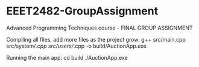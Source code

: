 # EEET2482-GroupAssignment
Advanced Programming Techniques course - FINAL GROUP ASSIGNMENT 


Compiling all files, add more files as the project grow:
g++ src/main.cpp src/system/*.cpp src/users/*.cpp -o build/AuctionApp.exe 

Running the main app:
cd build
./AuctionApp.exe
